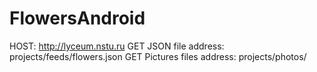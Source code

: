 # FlowersAndroid
HOST: http://lyceum.nstu.ru
GET JSON file address: projects/feeds/flowers.json
GET Pictures files address: projects/photos/
